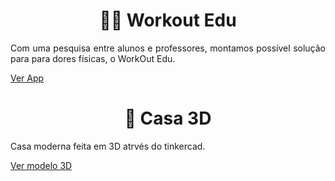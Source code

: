 <h1 text align= "center">🤸‍♀️ Workout Edu </h1>
<p text align= "justify">Com uma pesquisa entre alunos e professores, montamos possível solução para para dores físicas, o WorkOut Edu.</p>  
<a href="https://www.figma.com/file/NlaRIaKivDOf0OlnT8OR6Z/trabalho-design?type=design&node-id=0%3A1&t=7ZsLjILclKucbnIj-1">Ver App</a></p>

<h1 text align= "center">🏡 Casa 3D </h1>
<p text align= "justify">Casa moderna feita em 3D atrvés do tinkercad.</p>
<a href="https://www.tinkercad.com/things/7h8OilhyR5J">Ver modelo 3D</a>
